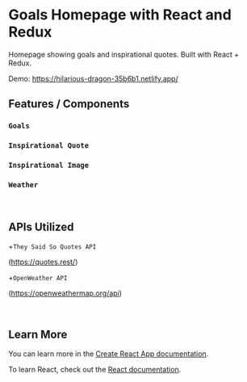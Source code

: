 # Goals Homepage with React and Redux

Homepage showing goals and inspirational quotes. Built with React + Redux.

Demo: https://hilarious-dragon-35b6b1.netlify.app/

## Features / Components

### `Goals`
### `Inspirational Quote`
### `Inspirational Image`
### `Weather`
&nbsp;

## APIs Utilized
+`They Said So Quotes API` 

(https://quotes.rest/)

+`OpenWeather API`

(https://openweathermap.org/api)

&nbsp;
## Learn More

You can learn more in the [Create React App documentation](https://facebook.github.io/create-react-app/docs/getting-started).

To learn React, check out the [React documentation](https://reactjs.org/).
